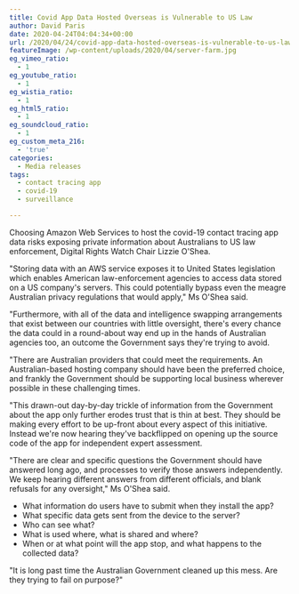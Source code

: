 ```yaml
---
title: Covid App Data Hosted Overseas is Vulnerable to US Law
author: David Paris
date: 2020-04-24T04:04:34+00:00
url: /2020/04/24/covid-app-data-hosted-overseas-is-vulnerable-to-us-law/
featureImage: /wp-content/uploads/2020/04/server-farm.jpg
eg_vimeo_ratio:
  - 1
eg_youtube_ratio:
  - 1
eg_wistia_ratio:
  - 1
eg_html5_ratio:
  - 1
eg_soundcloud_ratio:
  - 1
eg_custom_meta_216:
  - 'true'
categories:
  - Media releases
tags:
  - contact tracing app
  - covid-19
  - surveillance

---
```

Choosing Amazon Web Services to host the covid-19 contact tracing app data risks exposing private information about Australians to US law enforcement, Digital Rights Watch Chair Lizzie O'Shea.

"Storing data with an AWS service exposes it to United States legislation which enables American law-enforcement agencies to access data stored on a US company's servers. This could potentially bypass even the meagre Australian privacy regulations that would apply," Ms O'Shea said.

"Furthermore, with all of the data and intelligence swapping arrangements that exist between our countries with little oversight, there's every chance the data could in a round-about way end up in the hands of Australian agencies too, an outcome the Government says they're trying to avoid.

"There are Australian providers that could meet the requirements. An Australian-based hosting company should have been the preferred choice, and frankly the Government should be supporting local business wherever possible in these challenging times.

"This drawn-out day-by-day trickle of information from the Government about the app only further erodes trust that is thin at best. They should be making every effort to be up-front about every aspect of this initiative. Instead we're now hearing they've backflipped on opening up the source code of the app for independent expert assessment.

"There are clear and specific questions the Government should have answered long ago, and processes to verify those answers independently. We keep hearing different answers from different officials, and blank refusals for any oversight," Ms O'Shea said.

  * What information do users have to submit when they install the app?
  * What specific data gets sent from the device to the server?
  * Who can see what?
  * What is used where, what is shared and where?
  * When or at what point will the app stop, and what happens to the collected data?

"It is long past time the Australian Government cleaned up this mess. Are they trying to fail on purpose?"
